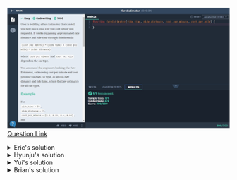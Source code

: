 ![(2019.11.16)fareEstimator](images/(2019.11.16)fareEstimator.jpg)
[Question Link](https://app.codesignal.com/company-challenges/uber/HNQwGHfKAoYsz9KX6)

<details>
<summary>Eric's solution</summary>
<p>

> ```js
> function fareEstimator(ride_time, ride_distance, cost_per_minute, cost_per_mile) {
>    let result = [];
>    for(let i=0; i<cost_per_minute.length; i++){
>        result.push(Number((ride_time * cost_per_minute[i] + ride_distance*cost_per_mile[i]).toFixed(2)));
>    }
>    return result;
>}
> ```
</p>
</details>

<details>
<summary>Hyunju's solution</summary>
<p>

> ```js
> function fareEstimator(ride_time, ride_distance, cost_per_minute, cost_per_mile) {
>    let output = [];
>    for(let i = 0; i < cost_per_minute.length; i++){
>        output.push((cost_per_minute[i]) * (ride_time) + (cost_per_mile[i]) * (ride_distance));
>    }
>    return output;
>}
> ```
</p>
</details>

<details>
<summary>Yui's solution</summary>
<p>
  
> ```js
>function fareEstimator(ride_time, ride_distance, cost_per_minute, cost_per_mile) {
>    let arr = [];
>    for(let i=0; i<cost_per_minute.length; i++) {
>        arr[i] = parseFloat((ride_time * cost_per_minute[i] + ride_distance * cost_per_mile[i]).toFixed(2));
>    }    
>    return arr;
>}
> ```
</p>
</details>

<details>
<summary>Brian's solution</summary>
<p>
```C#
double[] fareEstimator(int ride_time, int ride_distance, double[] cost_per_minute, double[] cost_per_mile) {
    int l = cost_per_minute.Length;
    double[] fare = new double[l];
    for (int i = 0; i < l; i++)
        fare[i] = Math.Round(cost_per_minute[i] * ride_time + cost_per_mile[i] * ride_distance, 2);
    return fare;
}
```
</detail>

